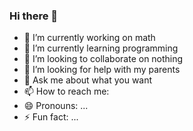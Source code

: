 ### Hi there 👋
- 🔭 I’m currently working on math
- 🌱 I’m currently learning programming
- 👯 I’m looking to collaborate on nothing
- 🤔 I’m looking for help with my parents
- 💬 Ask me about what you want
- 📫 How to reach me: 
- 😄 Pronouns: ...
- ⚡ Fun fact: ...

